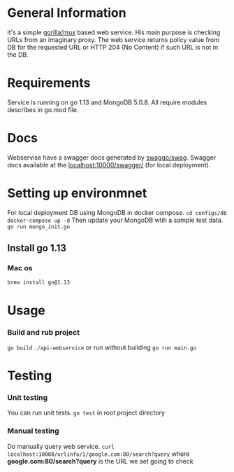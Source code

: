 # General Information
it's a simple [gorilla/mux](https://github.com/gorilla/mux) based web service. His main purpose is checking URLs from an imaginary proxy. The web service returns policy value from DB for the requested URL or HTTP 204 (No Content) if such URL is not in the DB.
# Requirements
Service is running on go 1.13 and MongoDB 5.0.8. All require modules describes in go.mod file.
# Docs
Webservise have a swagger docs generated by [swaggo/swag](https://github.com/swaggo/swag). Swagger docs available at the [localhost:10000/swagger/](localhost:10000/swagger/) (for local deployment).
# Setting up environmnet
For local deployment DB using MongoDB in docker compose.
    `cd configs/db`
    `docker-compose up -d`
Then update your MongoDB wtih a sample test data.
    `go run mongo_init.go`
## Install go 1.13
### Mac os
`brew install go@1.13`
# Usage
### Build and rub project
`go build`
`./api-webservice`
or run without building 
`go run main.go`
# Testing
### Unit testing
You can run unit tests.
`go test` in root project directory
### Manual testing
Do manually query web service.
`curl localhost:10000/urlinfo/1/google.com:80/search?query` where **google.com:80/search?query** is the URL we aet going to check
